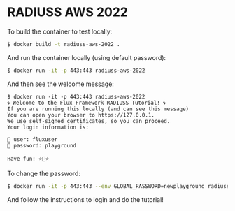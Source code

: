 # RADIUSS AWS 2022

To build the container to test locally:

```bash
$ docker build -t radiuss-aws-2022 .
```

And run the container locally (using default password):

```bash
$ docker run -it -p 443:443 radiuss-aws-2022
```

And then see the welcome message:

```console
$ docker run -it -p 443:443 radiuss-aws-2022
🌀️ Welcome to the Flux Framework RADIUSS Tutorial! 🌀️
If you are running this locally (and can see this message)
You can open your browser to https://127.0.0.1.
We use self-signed certificates, so you can proceed.
Your login information is:

🥑️ user: fluxuser
🥑️ password: playground

Have fun! ⭐️🦄️⭐️
```

To change the password:

```bash
$ docker run -it -p 443:443 --env GLOBAL_PASSWORD=newplayground radiuss-aws-2022
```

And follow the instructions to login and do the tutorial!
